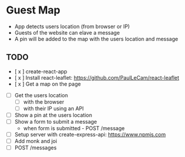 # Guest Map

* App detects users location (from browser or IP)
* Guests of the website can elave a message
* A pin will be added to the map with the users location and message 

## TODO

* [ x ] create-react-app
* [ x ] Install react-leaflet: https://github.com/PaulLeCam/react-leaflet
* [ x ] Get a map on the page 
* [ ] Get the users location
  * [ ] with the browser
  * [ ] with their IP using an API
* [ ] Show a pin at the users location
* [ ] Show a form to submit a message
  * when form is submitted - POST /message
* [ ] Setup server with create-express-api: https://www.npmjs.com
* [ ] Add monk and joi
* [ ] POST /messages